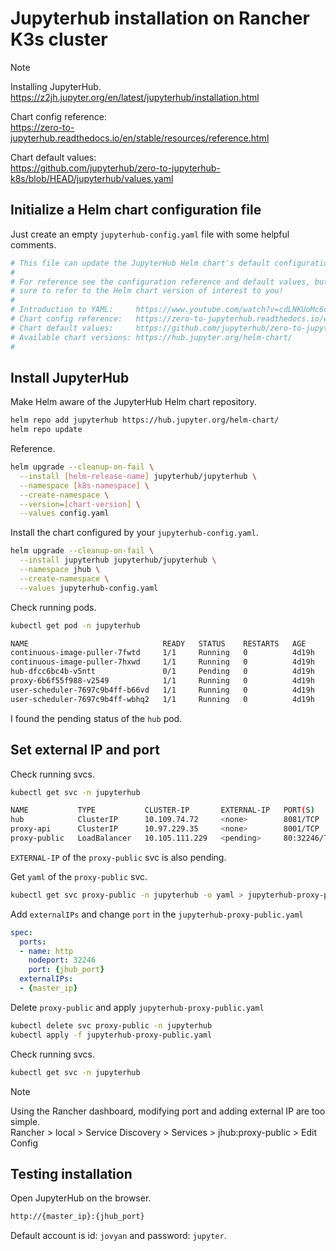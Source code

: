 # Jupyterhub installation on Rancher K3s cluster

> [!NOTE]  
> Installing JupyterHub.  
> <https://z2jh.jupyter.org/en/latest/jupyterhub/installation.html>  
>
> Chart config reference:  
> <https://zero-to-jupyterhub.readthedocs.io/en/stable/resources/reference.html>  
>
> Chart default values:  
> <https://github.com/jupyterhub/zero-to-jupyterhub-k8s/blob/HEAD/jupyterhub/values.yaml>

## Initialize a Helm chart configuration file

Just create an empty `jupyterhub-config.yaml` file with some helpful comments.

```yaml
# This file can update the JupyterHub Helm chart's default configuration values.
#
# For reference see the configuration reference and default values, but make
# sure to refer to the Helm chart version of interest to you!
#
# Introduction to YAML:     https://www.youtube.com/watch?v=cdLNKUoMc6c
# Chart config reference:   https://zero-to-jupyterhub.readthedocs.io/en/stable/resources/reference.html
# Chart default values:     https://github.com/jupyterhub/zero-to-jupyterhub-k8s/blob/HEAD/jupyterhub/values.yaml
# Available chart versions: https://hub.jupyter.org/helm-chart/
#
```

## Install JupyterHub

Make Helm aware of the JupyterHub Helm chart repository.

```bash
helm repo add jupyterhub https://hub.jupyter.org/helm-chart/
helm repo update
```

Reference.

```bash
helm upgrade --cleanup-on-fail \
  --install [helm-release-name] jupyterhub/jupyterhub \
  --namespace [k8s-namespace] \
  --create-namespace \
  --version=[chart-version] \
  --values config.yaml
```

Install the chart configured by your `jupyterhub-config.yaml`.

```bash
helm upgrade --cleanup-on-fail \
  --install jupyterhub jupyterhub/jupyterhub \
  --namespace jhub \
  --create-namespace \
  --values jupyterhub-config.yaml
```

Check running pods.

```bash
kubectl get pod -n jupyterhub

NAME                              READY   STATUS    RESTARTS   AGE
continuous-image-puller-7fwtd     1/1     Running   0          4d19h
continuous-image-puller-7hxwd     1/1     Running   0          4d19h
hub-dfcc6bc4b-v5ntt               0/1     Pending   0          4d19h
proxy-6b6f55f988-v2549            1/1     Running   0          4d19h
user-scheduler-7697c9b4ff-b66vd   1/1     Running   0          4d19h
user-scheduler-7697c9b4ff-wbhq2   1/1     Running   0          4d19h
```

I found the pending status of the `hub` pod.

## Set external IP and port

Check running svcs.

```bash
kubectl get svc -n jupyterhub

NAME           TYPE           CLUSTER-IP       EXTERNAL-IP   PORT(S)        AGE
hub            ClusterIP      10.109.74.72     <none>        8081/TCP       3d20h
proxy-api      ClusterIP      10.97.229.35     <none>        8001/TCP       3d20h
proxy-public   LoadBalancer   10.105.111.229   <pending>     80:32246/TCP   3d20h
```

`EXTERNAL-IP` of the `proxy-public` svc is also pending.

Get `yaml` of the `proxy-public` svc.  

```bash
kubectl get svc proxy-public -n jupyterhub -o yaml > jupyterhub-proxy-public.yaml
```

Add `externalIPs` and change `port` in the `jupyterhub-proxy-public.yaml`

```yaml
spec:
  ports:
  - name: http
    nodeport: 32246
    port: {jhub_port}
  externalIPs:
  - {master_ip}
```

Delete `proxy-public` and apply `jupyterhub-proxy-public.yaml`

```bash
kubectl delete svc proxy-public -n jupyterhub
kubectl apply -f jupyterhub-proxy-public.yaml
```

Check running svcs.

```bash
kubectl get svc -n jupyterhub
```

> [!NOTE]
> Using the Rancher dashboard, modifying port and adding external IP are too simple.  
> Rancher > local > Service Discovery > Services > jhub:proxy-public > Edit Config

## Testing installation

Open JupyterHub on the browser.

```bash
http://{master_ip}:{jhub_port}
```

Default account is id: `jovyan` and password: `jupyter`.
